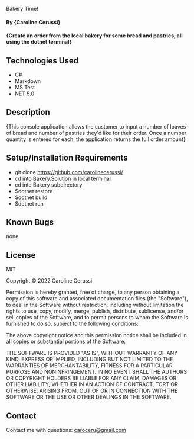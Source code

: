 Bakery Time!

#### By {Caroline Cerussi}

#### {Create an order from the local bakery for some bread and pastries, all using the dotnet terminal}

## Technologies Used

* C#
* Markdown
* MS Test
* NET 5.0

## Description

{This console application allows the customer to input a number of loaves of bread and number of pastries they'd like for their order. Once a number quantity is entered for each, the application returns the full order amount}

## Setup/Installation Requirements

* git clone https://github.com/carolinecerussi/
* cd into Bakery.Solution in local terminal
* cd into Bakery subdirectory
* $dotnet restore
* $dotnet build
* $dotnet run


## Known Bugs

none

## License

MIT

Copyright © 2022 Caroline Cerussi

Permission is hereby granted, free of charge, to any person obtaining a copy of this software and associated documentation files (the "Software"), to deal in the Software without restriction, including without limitation the rights to use, copy, modify, merge, publish, distribute, sublicense, and/or sell copies of the Software, and to permit persons to whom the Software is furnished to do so, subject to the following conditions:

The above copyright notice and this permission notice shall be included in all copies or substantial portions of the Software.

THE SOFTWARE IS PROVIDED "AS IS", WITHOUT WARRANTY OF ANY KIND, EXPRESS OR IMPLIED, INCLUDING BUT NOT LIMITED TO THE WARRANTIES OF MERCHANTABILITY, FITNESS FOR A PARTICULAR PURPOSE AND NONINFRINGEMENT. IN NO EVENT SHALL THE AUTHORS OR COPYRIGHT HOLDERS BE LIABLE FOR ANY CLAIM, DAMAGES OR OTHER LIABILITY, WHETHER IN AN ACTION OF CONTRACT, TORT OR OTHERWISE, ARISING FROM, OUT OF OR IN CONNECTION WITH THE SOFTWARE OR THE USE OR OTHER DEALINGS IN THE SOFTWARE.



## Contact

Contact me with questions:
caroceru@gmail.com